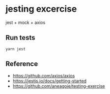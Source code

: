 # jesting excercise
jest + mock + axios

## Run tests
```shell
yarn jest
```

## Reference
* https://github.com/axios/axios
* https://jestjs.io/docs/getting-started
* https://github.com/aneagoie/testing-exercise